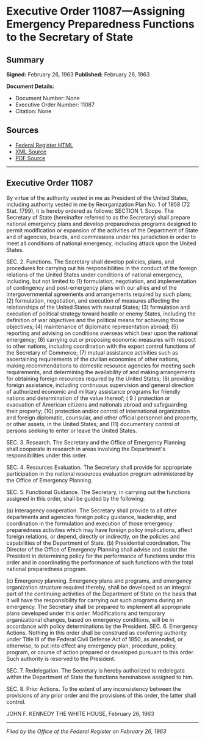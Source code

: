 # Executive Order 11087—Assigning Emergency Preparedness Functions to the Secretary of State

## Summary

**Signed:** February 26, 1963
**Published:** February 26, 1963

**Document Details:**
- Document Number: None
- Executive Order Number: 11087
- Citation: None

## Sources
- [Federal Register HTML](https://www.presidency.ucsb.edu/documents/executive-order-11087-assigning-emergency-preparedness-functions-the-secretary-state)
- [XML Source](None)
- [PDF Source](None)

---

## Executive Order 11087

By virtue of the authority vested in me as President of the United States, including authority vested in me by Reorganization Plan No. 1 of 1958 (72 Stat. 1799), it is hereby ordered as follows:
SECTION 1. Scope. The Secretary of State (hereinafter referred to as the Secretary) shall prepare national emergency plans and develop preparedness programs designed to permit modification or expansion of the activities of the Department of State and of agencies, boards, and commissions under his jurisdiction in order to meet all conditions of national emergency, including attack upon the United States.

SEC. 2. Functions. The Secretary shall develop policies, plans, and procedures for carrying out his responsibilities in the conduct of the foreign relations of the United States under conditions of national emergency, including, but not limited to (1) formulation, negotiation, and implementation of contingency and post-emergency plans with our allies and of the intergovernmental agreements and arrangements required by such plans; (2) formulation, negotiation, and execution of measures affecting the relationships of the United States with neutral States; (3) formulation and execution of political strategy toward hostile or enemy States, including the definition of war objectives and the political means for achieving those objectives; (4) maintenance of diplomatic representation abroad; (5) reporting and advising on conditions overseas which bear upon the national emergency; (6) carrying out or proposing economic measures with respect to other nations, including coordination with the export control functions of the Secretary of Commerce; (7) mutual assistance activities such as ascertaining requirements of the civilian economies of other nations, making recommendations to domestic resource agencies for meeting such requirements, and determining the availability of and making arrangements for obtaining foreign resources required by the United States; (8) providing foreign assistance, including continuous supervision and general direction of authorized economic and military assistance programs for friendly nations and determination of the value thereof; ( 9 ) protection or evacuation of American citizens and nationals abroad and safeguarding their property; (10) protection and/or control of international organization and foreign diplomatic, counsular, and other official personnel and property, or other assets, in the United States; and (11) documentary control of persons seeking to enter or leave the United States.

SEC. 3. Research. The Secretary and the Office of Emergency Planning shall cooperate in research in areas involving the Department's responsibilities under this order.

SEC. 4. Resources Evaluation. The Secretary shall provide for appropriate participation in the national resources evaluation program administered by the Office of Emergency Planning.

SEC. 5. Functional Guidance. The Secretary, in carrying out the functions assigned in this order, shall be guided by the following:

(a) Interagency cooperation. The Secretary shall provide to all other departments and agencies foreign policy guidance, leadership, and coordination in the formulation and execution of those emergency preparedness activities which may have foreign policy implications, affect foreign relations, or depend, directly or indirectly, on the policies and capabilities of the Department of State.
(b) Presidential coordination. The Director of the Office of Emergency Planning shall advise and assist the President in determining policy for the performance of functions under this order and in coordinating the performance of such functions with the total national preparedness program.

(c) Emergency planning. Emergency plans and programs, and emergency organization structure required thereby, shall be developed as an integral part of the continuing activities of the Department of State on the basis that it will have the responsibility for carrying out such programs during an emergency. The Secretary shall be prepared to implement all appropriate plans developed under this order. Modifications and temporary organizational changes, based on emergency conditions, will be in accordance with policy determinations by the President.
SEC. 6. Emergency Actions. Nothing in this order shall be construed as conferring authority under Title III of the Federal Civil Defense Act of 1950, as amended, or otherwise, to put into effect any emergency plan, procedure, policy, program, or course of action prepared or developed pursuant to this order. Such authority is reserved to the President.

SEC. 7. Redelegation. The Secretary is hereby authorized to redelegate within the Department of State the functions hereinabove assigned to him.

SEC. 8. Prior Actions. To the extent of any inconsistency between the provisions of any prior order and the provisions of this order, the latter shall control.

JOHN F. KENNEDY
THE WHITE HOUSE,
February 26, 1963

---

*Filed by the Office of the Federal Register on February 26, 1963*
